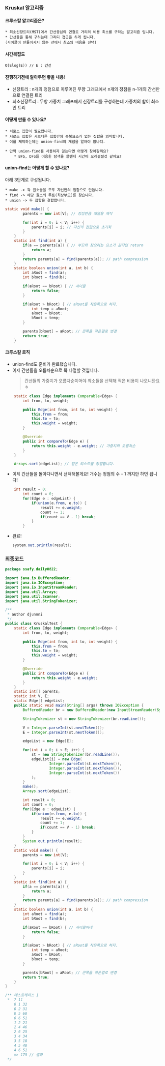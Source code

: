 ### Kruskal 알고리즘

#### 크루스칼 알고리즘은?
    * 최소신장트리(MST)에서 간선중심의 연결로 거리의 비용 최소를 구하는 알고리즘 입니다.
    * 간선들을 통해 구하는데 그리디 접근을 하게 됩니다.
    (사이클이 만들어지지 않는 선에서 최소의 비용을 선택)

#### 시간복잡도
    O(Elog(E)) // E : 간선
#### 진행하기전에 알아두면 좋을 내용!

* 신장트리 : n개의 정점으로 이루어진 무향 그래프에서 n개의 정점을 n-1개의 간선만으로 연결된 트리
* 최소신장트리 : 무향 가중치 그래프에서 신장트리를 구성하는데 가중치의 합이 최소인 트리

#### 어떻게 만들 수 있나요?
    * 서로소 집합이 필요합니다.
    * 서로소 집합은 서로다른 집합간에 중복요소가 없는 집합을 의미합니다.
    * 이를 제작하는데는 union-find의 개념을 알아야 합나디.

    * 만약 union-find를 사용하지 않는다면 어떻게 찾아갈까요?
        * BFS, DFS를 이용한 탐색을 할텐데 시간이 오래걸릴것 같아요!


#### union-find는 어떻게 할 수 있나요?
아래 3단계로 구성됩니다.

    * make -> 각 원소들을 모두 자신만의 집합으로 만듭니다.
    * find -> 해당 원소의 루트(최상부모)를 찾습니다.
    * union -> 두 집합을 결합합니다.

```java
static void make() {
        parents = new int[V]; // 정점만큼 배열을 제작

        for(int i = 0; i < V; i++) {
            parents[i] = i; // 자신의 집합으로 초기화
        }
    }
    static int find(int a) {
        if(a == parents[a]) { // 부모와 찾으려는 요소가 같다면 return
            return a;
        }
        return parents[a] = find(parents[a]); // path compression
    }
    static boolean union(int a, int b) {
        int aRoot = find(a);
        int bRoot = find(b);

        if(aRoot == bRoot) { // 사이클
            return false;
        }

        if(aRoot > bRoot) { // aRoot를 작은쪽으로 하자.
            int temp = aRoot;
            aRoot = bRoot;
            bRoot = temp;
        }

        parents[bRoot] = aRoot; // 큰쪽을 작은걸로 변경
        return true;
    }
```

#### 크루스칼 로직

* union-find도 준비가 완료됐습니다.
* 이제 간선들을 오름차순으로 쭉 나열할 것입니다.
    > 간선들의 가중치가 오름차순이어야 최소들을 선택해 적은 비용이 나오니깐요 ㅎ
```java
    static class Edge implements Comparable<Edge> {
        int from, to, weight;

        public Edge(int from, int to, int weight) {
            this.from = from;
            this.to = to;
            this.weight = weight;
        }

        @Override
        public int compareTo(Edge e) {
            return this.weight - e.weight; // 가중치의 오름차순
        }
    }

    Arrays.sort(edgeList); // 얻은 리스트를 정렬합니다.
```
* 이제 간선들을 돌아다니면서 선택해볼게요! 개수는 정점의 수 - 1 까지만 하면 됩니다!
```java
    int result = 0;
        int count = 0;
        for(Edge e : edgeList) {
            if(union(e.from, e.to)) {
                result += e.weight;
                count += 1;
                if(count == V - 1) break;
            }
        }
```
* 완료! 
    ```java
    system.out.println(result);
    ```


### 최종코드

```java
package ssafy.daily0822;

import java.io.BufferedReader;
import java.io.IOException;
import java.io.InputStreamReader;
import java.util.Arrays;
import java.util.Scanner;
import java.util.StringTokenizer;

/**
 * author djunnni
 */
public class KruskalTest {
    static class Edge implements Comparable<Edge> {
        int from, to, weight;

        public Edge(int from, int to, int weight) {
            this.from = from;
            this.to = to;
            this.weight = weight;
        }

        @Override
        public int compareTo(Edge e) {
            return this.weight - e.weight;
        }
    }
    static int[] parents;
    static int V, E;
    static Edge[] edgeList;
    public static void main(String[] args) throws IOException {
        BufferedReader br = new BufferedReader(new InputStreamReader(System.in));

        StringTokenizer st = new StringTokenizer(br.readLine());

        V = Integer.parseInt(st.nextToken());
        E = Integer.parseInt(st.nextToken());

        edgeList = new Edge[E];

        for(int i = 0; i < E; i++) {
            st = new StringTokenizer(br.readLine());
            edgeList[i] = new Edge(
                    Integer.parseInt(st.nextToken()),
                    Integer.parseInt(st.nextToken()),
                    Integer.parseInt(st.nextToken())
            );
        }
        make();
        Arrays.sort(edgeList);

        int result = 0;
        int count = 0;
        for(Edge e : edgeList) {
            if(union(e.from, e.to)) {
                result += e.weight;
                count += 1;
                if(count == V - 1) break;
            }
        }
        System.out.println(result);
    }
    static void make() {
        parents = new int[V];

        for(int i = 0; i < V; i++) {
            parents[i] = i;
        }
    }
    static int find(int a) {
        if(a == parents[a]) {
            return a;
        }
        return parents[a] = find(parents[a]); // path compression
    }
    static boolean union(int a, int b) {
        int aRoot = find(a);
        int bRoot = find(b);

        if(aRoot == bRoot) { // 사이클이네
            return false;
        }

        if(aRoot > bRoot) { // aRoot를 작은쪽으로 하자.
            int temp = aRoot;
            aRoot = bRoot;
            bRoot = temp;
        }

        parents[bRoot] = aRoot; // 큰쪽을 작은걸로 변경
        return true;
    }
}

/** 테스트케이스 1
 *  7 11
    0 1 32
    0 2 31
    0 5 60
    0 6 51
    1 2 21
    2 4 46
    2 6 25
    3 4 34
    3 5 18
    4 5 40
    4 6 51
    => 175 // 결과
 */
```
